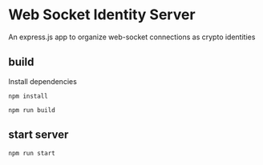 # Web Socket Identity Server

An express.js app to organize web-socket connections as crypto identities

## build
Install dependencies
```
npm install
```
```
npm run build
```
## start server
```
npm run start
```